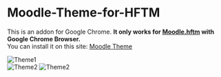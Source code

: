 # Moodle-Theme-for-HFTM
This is an addon for Google Chrome. **It only works for  [Moodle.hftm](https://moodle.hftm.ch/ "to moodle.hftm.ch") with Google Chrome Browser.**  
You can install it on this site: [Moodle Theme](https://chrome.google.com/webstore/detail/moodle-theme/ikmpideofmfgbdgjbepjcbajhalbbdja?hl=de "Google-Webstore")

![Theme1](https://lh3.googleusercontent.com/N08NqGoyo7JHPyj5vyKk6NDzwrk7YaqiSSDxDuLdiUUbwRMGD9dbJfS6O2SKlz3Ia9tamsYCYg=w640-h400-e365)  
![Theme2](https://lh3.googleusercontent.com/QF-n7vlraKMBTK-FRgR2EmqnkfjeNCHwcd8h-B6_AiCJxcfIA3X8Zmld2pGuv68kgDkjTDgdcEc=w640-h400-e365)
![Theme2](https://lh3.googleusercontent.com/h_0y2MOYCkpyOMYw2byUd0LSafekhOLgpUNbrlLd_9Nf3zLGY_SA2F5P2JALcrGwsy24IUu-IA=w640-h400-e365)
